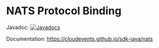 # NATS Protocol Binding

Javadoc: [![Javadocs](http://www.javadoc.io/badge/io.cloudevents/cloudevents-nats.svg?color=green)](http://www.javadoc.io/doc/io.cloudevents/cloudevents-nats)

Documentation: https://cloudevents.github.io/sdk-java/nats
